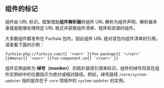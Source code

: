 <!-- ## Identifying components -->
## 组件的标记

<!-- 
Components are identified by a URL. The framework resolves component URLs to
component declarations with the help of a **component resolver**. Resolvers are
components themselves that are capable of handling a particular URL scheme and
fetching the component manifest, program, and assets.
 -->
组件由 URL 标识。框架借助**组件解析器**将组件 URL 解析为组件声明。解析器本身就是能够处理特定 URL 格式并获取组件清单、程序和资源的组件。

<!-- 
Most components are published inside a Fuchsia package, so the component URL is
a reference to the component manifest inside that package. See the following
example:
 -->
大多数组件都发布在 Fuchsia 包内，因此组件 URL 是对该包内组件清单的引用。请查看下面的示例：


```none
fuchsia-pkg://fuchsia.com/{{ '<var>' }}foo-package{{ '</var>' }}#meta/{{ '<var>' }}foo-component.cm{{ '</var>' }}
```

<!-- 
Component instances are identified by a topological path reference known as a
**moniker**. A component's moniker indicates its location within the component
instance tree as an absolute or relative path. For example, the moniker path
`/core/system-updater` refers to the instance of `system-updater` that exists
in the `core` realm.
 -->
组件实例由称为 **绰号（moniker）** 的拓扑路径引用来标识。组件的绰号将其在组件实例树中的位置指示为绝对或相对路径。例如，绰号路径 `/core/system-updater` 指的是存在于 `core` 领域中的 `system-updater` 的实例。

